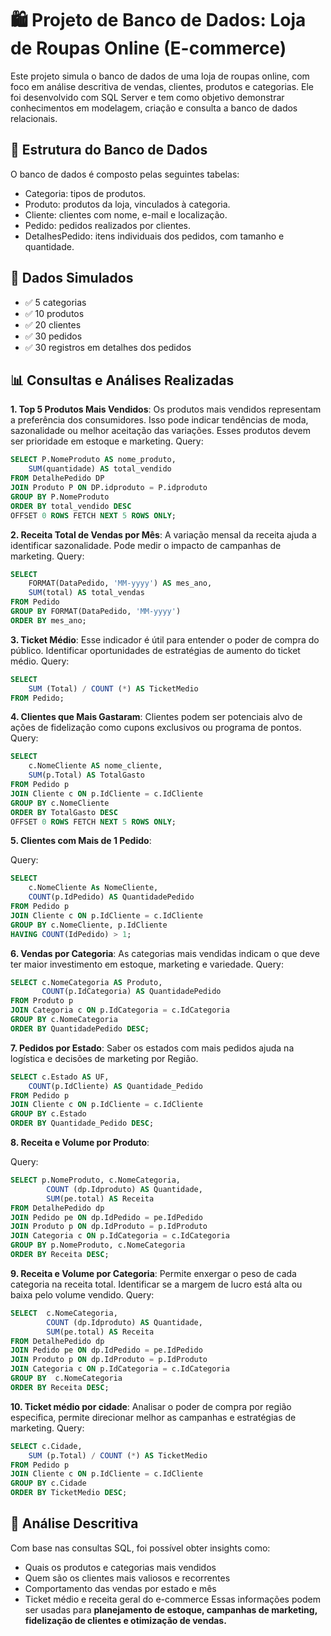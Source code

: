 # 🛍️ Projeto de Banco de Dados: Loja de Roupas Online (E-commerce)
Este projeto simula o banco de dados de uma loja de roupas online, com foco em análise descritiva de vendas, clientes, produtos e categorias. Ele foi desenvolvido com SQL Server e tem como objetivo demonstrar conhecimentos em modelagem, criação e consulta a banco de dados relacionais.

## 🔧 Estrutura do Banco de Dados
O banco de dados é composto pelas seguintes tabelas:
- Categoria: tipos de produtos.
- Produto: produtos da loja, vinculados à categoria.
- Cliente: clientes com nome, e-mail e localização.
- Pedido: pedidos realizados por clientes.
- DetalhesPedido: itens individuais dos pedidos, com tamanho e quantidade.

## 💾 Dados Simulados
- ✅ 5 categorias
- ✅ 10 produtos
- ✅ 20 clientes
- ✅ 30 pedidos
- ✅ 30 registros em detalhes dos pedidos

## 📊 Consultas e Análises Realizadas
**1. Top 5 Produtos Mais Vendidos**: 
Os produtos mais vendidos representam a preferência dos consumidores. Isso pode indicar tendências de moda, sazonalidade ou melhor aceitação das variações.
Esses produtos devem ser prioridade em estoque e marketing.
Query: 
```SQL
SELECT P.NomeProduto AS nome_produto,
    SUM(quantidade) AS total_vendido
FROM DetalhePedido DP
JOIN Produto P ON DP.idproduto = P.idproduto
GROUP BY P.NomeProduto
ORDER BY total_vendido DESC
OFFSET 0 ROWS FETCH NEXT 5 ROWS ONLY;
```
**2. Receita Total de Vendas por Mês**: 
A variação mensal da receita ajuda a identificar sazonalidade. Pode medir o impacto de campanhas de marketing.
Query:
```SQL
SELECT 
    FORMAT(DataPedido, 'MM-yyyy') AS mes_ano,
    SUM(total) AS total_vendas
FROM Pedido
GROUP BY FORMAT(DataPedido, 'MM-yyyy')
ORDER BY mes_ano;
```
**3. Ticket Médio**: 
Esse indicador é útil para entender o poder de compra do público. Identificar oportunidades de estratégias de aumento do ticket médio.
Query:
``` SQL
SELECT 
	SUM (Total) / COUNT (*) AS TicketMedio
FROM Pedido;
```
**4. Clientes que Mais Gastaram**: 
Clientes podem ser potenciais alvo de ações de fidelização como cupons exclusivos ou programa de pontos.
Query:
```sql
SELECT 
    c.NomeCliente AS nome_cliente,
    SUM(p.Total) AS TotalGasto
FROM Pedido p
JOIN Cliente c ON p.IdCliente = c.IdCliente
GROUP BY c.NomeCliente
ORDER BY TotalGasto DESC
OFFSET 0 ROWS FETCH NEXT 5 ROWS ONLY;
```
**5. Clientes com Mais de 1 Pedido**: 

Query:
```sql
SELECT 
	c.NomeCliente As NomeCliente, 
	COUNT(p.IdPedido) AS QuantidadePedido
FROM Pedido p
JOIN Cliente c ON p.IdCliente = c.IdCliente
GROUP BY c.NomeCliente, p.IdCliente
HAVING COUNT(IdPedido) > 1;
```
**6. Vendas por Categoria**: 
As categorias mais vendidas indicam o que deve ter maior investimento em estoque, marketing e variedade.
Query:
```sql
SELECT c.NomeCategoria AS Produto,
	   COUNT(p.IdCategoria) AS QuantidadePedido
FROM Produto p 
JOIN Categoria c ON p.IdCategoria = c.IdCategoria
GROUP BY c.NomeCategoria
ORDER BY QuantidadePedido DESC;
```
**7. Pedidos por Estado**: 
Saber os estados com mais pedidos ajuda na logística e decisões de marketing por Região.
```sql
SELECT c.Estado AS UF,
	COUNT(p.IdCliente) AS Quantidade_Pedido
FROM Pedido p
JOIN Cliente c ON p.IdCliente = c.IdCliente
GROUP BY c.Estado
ORDER BY Quantidade_Pedido DESC; 
```
**8. Receita e Volume por Produto**: 

Query:
```sql
SELECT p.NomeProduto, c.NomeCategoria,
		COUNT (dp.Idproduto) AS Quantidade,
		SUM(pe.total) AS Receita
FROM DetalhePedido dp
JOIN Pedido pe ON dp.IdPedido = pe.IdPedido
JOIN Produto p ON dp.IdProduto = p.IdProduto
JOIN Categoria c ON p.IdCategoria = c.IdCategoria
GROUP BY p.NomeProduto, c.NomeCategoria
ORDER BY Receita DESC;
```
**9.  Receita e Volume por Categoria**: 
Permite enxergar o peso de cada categoria na receita total. Identificar se a margem de lucro está alta ou baixa pelo volume vendido.
Query:
```sql
SELECT  c.NomeCategoria,
		COUNT (dp.Idproduto) AS Quantidade,
		SUM(pe.total) AS Receita
FROM DetalhePedido dp
JOIN Pedido pe ON dp.IdPedido = pe.IdPedido
JOIN Produto p ON dp.IdProduto = p.IdProduto
JOIN Categoria c ON p.IdCategoria = c.IdCategoria
GROUP BY  c.NomeCategoria
ORDER BY Receita DESC;
```
**10. Ticket médio por cidade**: 
Analisar o poder de compra por região especifica, permite direcionar melhor as campanhas e estratégias de marketing.
Query:
```sql
SELECT c.Cidade,
	SUM (p.Total) / COUNT (*) AS TicketMedio
FROM Pedido p
JOIN Cliente c ON p.IdCliente = c.IdCliente
GROUP BY c.Cidade
ORDER BY TicketMedio DESC;
```

## 🧠 Análise Descritiva
Com base nas consultas SQL, foi possível obter insights como:
- Quais os produtos e categorias mais vendidos
- Quem são os clientes mais valiosos e recorrentes
- Comportamento das vendas por estado e mês
- Ticket médio e receita geral do e-commerce
Essas informações podem ser usadas para **planejamento de estoque, campanhas de marketing, fidelização de clientes e otimização de vendas.**
